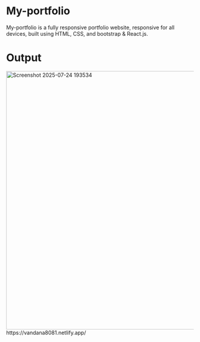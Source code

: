 # My-portfolio

My-portfolio is a fully responsive  portfolio website, responsive for all devices, built using HTML, CSS, and bootstrap & React.js.

# Output

<img width="1906" height="695" alt="Screenshot 2025-07-24 193534" src="https://github.com/user-attachments/assets/dc285201-a750-4ce5-b51b-5331799253b0" />
https://vandana8081.netlify.app/
